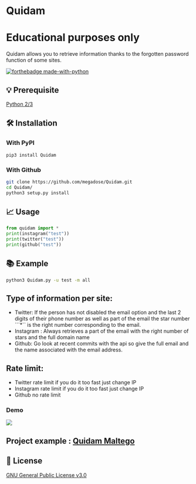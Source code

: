 # Quidam 
# Educational purposes only
Quidam allows you to retrieve information thanks to the forgotten password function of some sites.

[![forthebadge made-with-python](http://ForTheBadge.com/images/badges/made-with-python.svg)](https://www.python.org/)

## 💡 Prerequisite
   [Python 2/3](https://www.python.org/downloads/release/python-370/)
## 🛠️ Installation
### With PyPI
```pip3 install Quidam```
### With Github
```bash
git clone https://github.com/megadose/Quidam.git
cd Quidam/
python3 setup.py install
```
## 📈 Usage
```python
from quidam import *
print(instagram("test"))
print(twitter("test"))
print(github("test"))
```
## 📚 Example
```bash
python3 Quidam.py -u test -m all
```
## Type of information per site:
- Twitter: If the person has not disabled the email option and the last 2 digits of their phone number as well as part of the email the star number ```*`` is the right number corresponding to the email.
- Instagram : Always retrieves a part of the email with the right number of stars and the full domain name
- Github: Go look at recent commits with the api so give the full email and the name associated with the email address.

## Rate limit:
- Twitter rate limit if you do it too fast just change IP
- Instagram rate limit if you do it too fast just change IP
- Github no rate limit 
### Demo
![](demo.gif)

## Project example : [Quidam Maltego](https://github.com/megadose/quidam-maltego)

## 📝 License
[GNU General Public License v3.0](https://www.gnu.org/licenses/gpl-3.0.fr.html)
